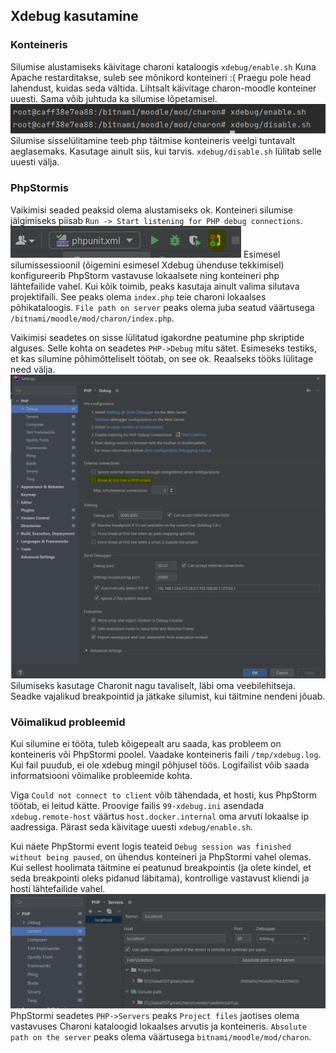 ## Xdebug kasutamine

### Konteineris

Silumise alustamiseks käivitage charoni kataloogis `xdebug/enable.sh`
Kuna Apache restarditakse, suleb see mõnikord konteineri :( Praegu pole head lahendust, kuidas seda vältida. Lihtsalt käivitage charon-moodle konteiner uuesti. Sama võib juhtuda ka silumise lõpetamisel.
![enable](images/enable.PNG)
Silumise sisselülitamine teeb php täitmise konteineris veelgi tuntavalt aeglasemaks. Kasutage ainult siis, kui tarvis. `xdebug/disable.sh` lülitab selle uuesti välja.

### PhpStormis

Vaikimisi seaded peaksid olema alustamiseks ok.
Konteineri silumise jälgimiseks piisab `Run -> Start listening for PHP debug connections`.
![silumine](images/listen.PNG)
Esimesel silumissessioonil (õigemini esimesel Xdebug ühenduse tekkimisel) konfigureerib PhpStorm vastavuse lokaalsete ning konteineri php lähtefailide vahel. Kui kõik toimib, peaks kasutaja ainult valima silutava projektifaili. See peaks olema `index.php` teie charoni lokaalses põhikataloogis. `File path on server` peaks olema juba seatud väärtusega `/bitnami/moodle/mod/charon/index.php`.

Vaikimisi seadetes on sisse lülitatud igakordne peatumine php skriptide alguses. Selle kohta on seadetes `PHP->Debug`  mitu sätet. Esimeseks testiks, et kas silumine põhimõtteliselt töötab, on see ok. Reaalseks tööks lülitage need välja.
![settings](images/settings.PNG)
Silumiseks kasutage Charonit nagu tavaliselt, läbi oma veebilehitseja. Seadke vajalikud breakpointid ja jätkake silumist, kui täitmine nendeni jõuab.

### Võimalikud probleemid

Kui silumine ei tööta, tuleb kõigepealt aru saada, kas probleem on konteineris või PhpStormi poolel.
Vaadake konteineris faili `/tmp/xdebug.log`. Kui fail puudub, ei ole xdebug mingil põhjusel töös. Logifailist võib saada informatsiooni võimalike probleemide kohta.

Viga `Could not connect to client` võib tähendada, et hosti, kus PhpStorm töötab, ei leitud kätte. Proovige failis `99-xdebug.ini` asendada `xdebug.remote-host` väärtus `host.docker.internal` oma arvuti lokaalse ip aadressiga. Pärast seda käivitage uuesti `xdebug/enable.sh`.

Kui näete PhpStormi event logis teateid `Debug session was finished without being paused`, on ühendus konteineri ja PhpStormi vahel olemas. Kui sellest hoolimata täitmine ei peatunud breakpointis (ja olete kindel, et seda breakpointi oleks pidanud läbitama), kontrollige vastavust kliendi ja hosti lähtefailide vahel.
![path](images/addpath.PNG)
PhpStormi seadetes `PHP->Servers` peaks `Project files` jaotises olema vastavuses Charoni kataloogid lokaalses arvutis ja konteineris. `Absolute path on the server` peaks olema väärtusega `bitnami/moodle/mod/charon`.
